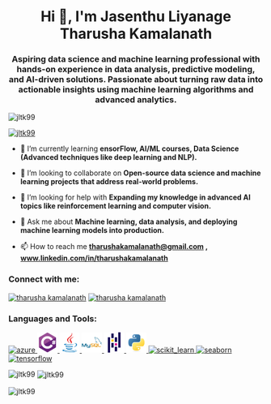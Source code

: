 <h1 align="center">Hi 👋, I'm Jasenthu Liyanage Tharusha Kamalanath</h1>
<h3 align="center">Aspiring data science and machine learning professional with hands-on experience in data analysis, predictive modeling, and AI-driven solutions. Passionate about turning raw data into actionable insights using machine learning algorithms and advanced analytics.</h3>

<p align="left"> <img src="https://komarev.com/ghpvc/?username=jltk99&label=Profile%20views&color=0e75b6&style=flat" alt="jltk99" /> </p>

<p align="left"> <a href="https://github.com/ryo-ma/github-profile-trophy"><img src="https://github-profile-trophy.vercel.app/?username=jltk99" alt="jltk99" /></a> </p>

- 🌱 I’m currently learning **ensorFlow, AI/ML courses, Data Science (Advanced techniques like deep learning and NLP).**

- 👯 I’m looking to collaborate on **Open-source data science and machine learning projects that address real-world problems.**

- 🤝 I’m looking for help with **Expanding my knowledge in advanced AI topics like reinforcement learning and computer vision.**

- 💬 Ask me about **Machine learning, data analysis, and deploying machine learning models into production.**

- 📫 How to reach me **tharushakamalanath@gmail.com , www.linkedin.com/in/tharushakamalanath**

<h3 align="left">Connect with me:</h3>
<p align="left">
<a href="https://linkedin.com/in/tharusha kamalanath" target="blank"><img align="center" src="https://raw.githubusercontent.com/rahuldkjain/github-profile-readme-generator/master/src/images/icons/Social/linked-in-alt.svg" alt="tharusha kamalanath" height="30" width="40" /></a>
<a href="https://fb.com/tharusha kamalanath" target="blank"><img align="center" src="https://raw.githubusercontent.com/rahuldkjain/github-profile-readme-generator/master/src/images/icons/Social/facebook.svg" alt="tharusha kamalanath" height="30" width="40" /></a>
</p>

<h3 align="left">Languages and Tools:</h3>
<p align="left"> <a href="https://azure.microsoft.com/en-in/" target="_blank" rel="noreferrer"> <img src="https://www.vectorlogo.zone/logos/microsoft_azure/microsoft_azure-icon.svg" alt="azure" width="40" height="40"/> </a> <a href="https://www.w3schools.com/cs/" target="_blank" rel="noreferrer"> <img src="https://raw.githubusercontent.com/devicons/devicon/master/icons/csharp/csharp-original.svg" alt="csharp" width="40" height="40"/> </a> <a href="https://www.java.com" target="_blank" rel="noreferrer"> <img src="https://raw.githubusercontent.com/devicons/devicon/master/icons/java/java-original.svg" alt="java" width="40" height="40"/> </a> <a href="https://www.mysql.com/" target="_blank" rel="noreferrer"> <img src="https://raw.githubusercontent.com/devicons/devicon/master/icons/mysql/mysql-original-wordmark.svg" alt="mysql" width="40" height="40"/> </a> <a href="https://pandas.pydata.org/" target="_blank" rel="noreferrer"> <img src="https://raw.githubusercontent.com/devicons/devicon/2ae2a900d2f041da66e950e4d48052658d850630/icons/pandas/pandas-original.svg" alt="pandas" width="40" height="40"/> </a> <a href="https://www.python.org" target="_blank" rel="noreferrer"> <img src="https://raw.githubusercontent.com/devicons/devicon/master/icons/python/python-original.svg" alt="python" width="40" height="40"/> </a> <a href="https://scikit-learn.org/" target="_blank" rel="noreferrer"> <img src="https://upload.wikimedia.org/wikipedia/commons/0/05/Scikit_learn_logo_small.svg" alt="scikit_learn" width="40" height="40"/> </a> <a href="https://seaborn.pydata.org/" target="_blank" rel="noreferrer"> <img src="https://seaborn.pydata.org/_images/logo-mark-lightbg.svg" alt="seaborn" width="40" height="40"/> </a> <a href="https://www.tensorflow.org" target="_blank" rel="noreferrer"> <img src="https://www.vectorlogo.zone/logos/tensorflow/tensorflow-icon.svg" alt="tensorflow" width="40" height="40"/> </a> </p>

<p><img align="left" src="https://github-readme-stats.vercel.app/api/top-langs?username=jltk99&show_icons=true&locale=en&layout=compact" alt="jltk99" /></p>

<p>&nbsp;<img align="center" src="https://github-readme-stats.vercel.app/api?username=jltk99&show_icons=true&locale=en" alt="jltk99" /></p>

<p><img align="center" src="https://github-readme-streak-stats.herokuapp.com/?user=jltk99&" alt="jltk99" /></p>

